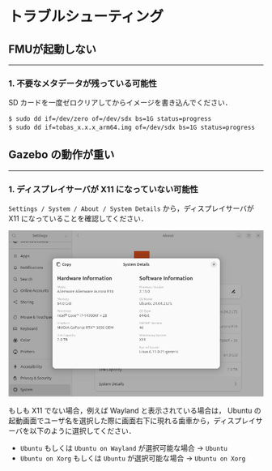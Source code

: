 # トラブルシューティング

## FMUが起動しない

---

### 1. 不要なメタデータが残っている可能性

SD カードを一度ゼロクリアしてからイメージを書き込んでください．

```bash
$ sudo dd if=/dev/zero of=/dev/sdx bs=1G status=progress
$ sudo dd if=tobas_x.x.x_arm64.img of=/dev/sdx bs=1G status=progress
```

## Gazebo の動作が重い

---

### 1. ディスプレイサーバが X11 になっていない可能性

`Settings / System / About / System Details`
から，ディスプレイサーバが X11 になっていることを確認してください．

![trouble_shooting/system_details](resources/trouble_shooting/system_details.png)

もしも X11 でない場合，例えば Wayland と表示されている場合は，
Ubuntu の起動画面でユーザ名を選択した際に画面右下に現れる歯車から，ディスプレイサーバを以下のように選択してください．

- `Ubuntu` もしくは `Ubuntu on Wayland` が選択可能な場合 → `Ubuntu`
- `Ubuntu on Xorg` もしくは `Ubuntu` が選択可能な場合 → `Ubuntu on Xorg`
